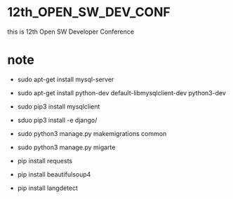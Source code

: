# 12th_OPEN_SW_DEV_CONF
this is 12th Open SW Developer Conference

# note
* sudo apt-get install mysql-server
* sudo apt-get install python-dev default-libmysqlclient-dev python3-dev
* sudo pip3 install mysqlclient
* sduo pip3 install -e django/
* sudo python3 manage.py makemigrations common
* sudo python3 manage.py migarte

* pip install requests
* pip install beautifulsoup4
* pip install langdetect
